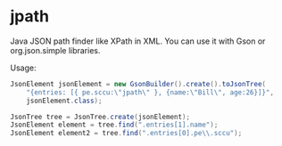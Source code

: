jpath
=====

Java JSON path finder like XPath in XML.
You can use it with Gson or org.json.simple libraries.

Usage:
```java
JsonElement jsonElement = new GsonBuilder().create().toJsonTree(
    "{entries: [{ pe.sccu:\"jpath\" }, {name:\"Bill\", age:26}]}",
    jsonElement.class);

JsonTree tree = JsonTree.create(jsonElement);
JsonElement element = tree.find(".entries[1].name");
JsonElement element2 = tree.find(".entries[0].pe\\.sccu");
```
